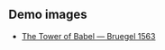 ## Demo images

* [The Tower of Babel — Bruegel 1563][1]

[1]: https://github.com/thejohnhoffer/viaWebGL/zipball/master/sources/babel